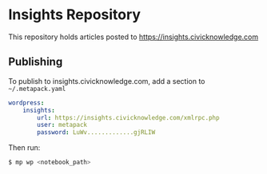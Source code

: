 # Insights Repository

This repository holds articles posted to https://insights.civicknowledge.com

## Publishing

To publish to insights.civicknowledge.com, add a section to ``~/.metapack.yaml``

```yaml
wordpress:
    insights:
        url: https://insights.civicknowledge.com/xmlrpc.php
        user: metapack
        password: LuWv.............gjRLIW
```

Then run:

```bash
$ mp wp <notebook_path>
```

